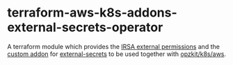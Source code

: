 # terraform-aws-k8s-addons-external-secrets-operator

A terraform module which provides
the [IRSA external permissions](https://kops.sigs.k8s.io/cluster_spec/#service-account-issuer-discovery-and-aws-iam-roles-for-service-accounts-irsa)
and the [custom addon](https://kops.sigs.k8s.io/addons/#custom-addons)
for [external-secrets](https://github.com/external-secrets/external-secrets) to be used together
with [opzkit/k8s/aws](https://registry.terraform.io/modules/opzkit/k8s/aws/latest).
